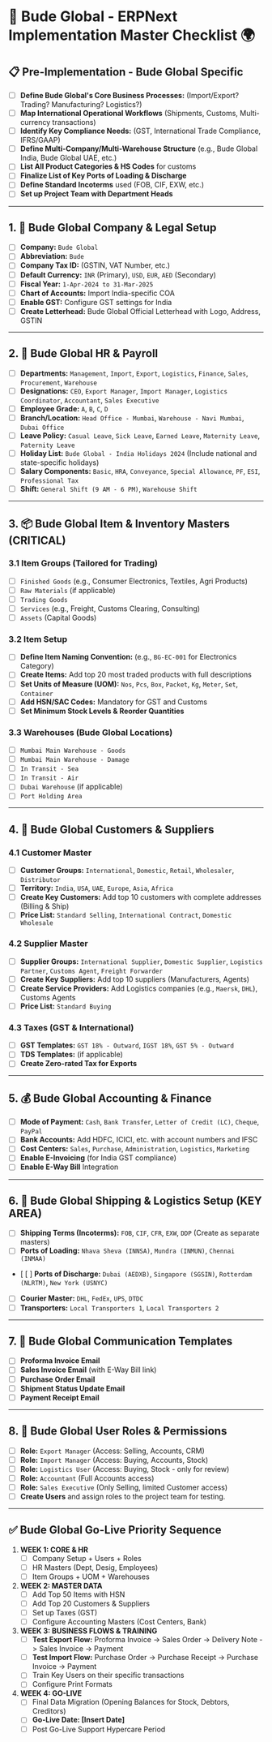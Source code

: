 # 🚀 Bude Global - ERPNext Implementation Master Checklist 🌍

## 📋 Pre-Implementation - Bude Global Specific

*   [ ] **Define Bude Global's Core Business Processes:** (Import/Export? Trading? Manufacturing? Logistics?)
*   [ ] **Map International Operational Workflows** (Shipments, Customs, Multi-currency transactions)
*   [ ] **Identify Key Compliance Needs:** (GST, International Trade Compliance, IFRS/GAAP)
*   [ ] **Define Multi-Company/Multi-Warehouse Structure** (e.g., Bude Global India, Bude Global UAE, etc.)
*   [ ] **List All Product Categories & HS Codes** for customs
*   [ ] **Finalize List of Key Ports of Loading & Discharge**
*   [ ] **Define Standard Incoterms** used (FOB, CIF, EXW, etc.)
*   [ ] **Set up Project Team with Department Heads**

---

## 1. 🏢 Bude Global Company & Legal Setup

*   [ ] **Company:** `Bude Global`
*   [ ] **Abbreviation:** `Bude`
*   [ ] **Company Tax ID:** (GSTIN, VAT Number, etc.)
*   [ ] **Default Currency:** `INR` (Primary), `USD`, `EUR`, `AED` (Secondary)
*   [ ] **Fiscal Year:** `1-Apr-2024 to 31-Mar-2025`
*   [ ] **Chart of Accounts:** Import India-specific COA
*   [ ] **Enable GST:** Configure GST settings for India
*   [ ] **Create Letterhead:** Bude Global Official Letterhead with Logo, Address, GSTIN

---

## 2. 👥 Bude Global HR & Payroll

*   [ ] **Departments:** `Management`, `Import`, `Export`, `Logistics`, `Finance`, `Sales`, `Procurement`, `Warehouse`
*   [ ] **Designations:** `CEO`, `Export Manager`, `Import Manager`, `Logistics Coordinator`, `Accountant`, `Sales Executive`
*   [ ] **Employee Grade:** `A`, `B`, `C`, `D`
*   [ ] **Branch/Location:** `Head Office - Mumbai`, `Warehouse - Navi Mumbai`, `Dubai Office`
*   [ ] **Leave Policy:** `Casual Leave`, `Sick Leave`, `Earned Leave`, `Maternity Leave`, `Paternity Leave`
*   [ ] **Holiday List:** `Bude Global - India Holidays 2024` (Include national and state-specific holidays)
*   [ ] **Salary Components:** `Basic`, `HRA`, `Conveyance`, `Special Allowance`, `PF`, `ESI`, `Professional Tax`
*   [ ] **Shift:** `General Shift (9 AM - 6 PM)`, `Warehouse Shift`

---

## 3. 📦 Bude Global Item & Inventory Masters (CRITICAL)

### 3.1 Item Groups (Tailored for Trading)
*   [ ] `Finished Goods` (e.g., Consumer Electronics, Textiles, Agri Products)
*   [ ] `Raw Materials` (if applicable)
*   [ ] `Trading Goods`
*   [ ] `Services` (e.g., Freight, Customs Clearing, Consulting)
*   [ ] `Assets` (Capital Goods)

### 3.2 Item Setup
*   [ ] **Define Item Naming Convention:** (e.g., `BG-EC-001` for Electronics Category)
*   [ ] **Create Items:** Add top 20 most traded products with full descriptions
*   [ ] **Set Units of Measure (UOM):** `Nos`, `Pcs`, `Box`, `Packet`, `Kg`, `Meter`, `Set`, `Container`
*   [ ] **Add HSN/SAC Codes:** Mandatory for GST and Customs
*   [ ] **Set Minimum Stock Levels & Reorder Quantities**

### 3.3 Warehouses (Bude Global Locations)
*   [ ] `Mumbai Main Warehouse - Goods`
*   [ ] `Mumbai Main Warehouse - Damage`
*   [ ] `In Transit - Sea`
*   [ ] `In Transit - Air`
*   [ ] `Dubai Warehouse` (if applicable)
*   [ ] `Port Holding Area`

---

## 4. 🤝 Bude Global Customers & Suppliers

### 4.1 Customer Master
*   [ ] **Customer Groups:** `International`, `Domestic`, `Retail`, `Wholesaler`, `Distributor`
*   [ ] **Territory:** `India`, `USA`, `UAE`, `Europe`, `Asia`, `Africa`
*   [ ] **Create Key Customers:** Add top 10 customers with complete addresses (Billing & Ship)
*   [ ] **Price List:** `Standard Selling`, `International Contract`, `Domestic Wholesale`

### 4.2 Supplier Master
*   [ ] **Supplier Groups:** `International Supplier`, `Domestic Supplier`, `Logistics Partner`, `Customs Agent`, `Freight Forwarder`
*   [ ] **Create Key Suppliers:** Add top 10 suppliers (Manufacturers, Agents)
*   [ ] **Create Service Providers:** Add Logistics companies (e.g., `Maersk`, `DHL`), Customs Agents
*   [ ] **Price List:** `Standard Buying`

### 4.3 Taxes (GST & International)
*   [ ] **GST Templates:** `GST 18% - Outward`, `IGST 18%`, `GST 5% - Outward`
*   [ ] **TDS Templates:** (if applicable)
*   [ ] **Create Zero-rated Tax for Exports**

---

## 5. 💰 Bude Global Accounting & Finance

*   [ ] **Mode of Payment:** `Cash`, `Bank Transfer`, `Letter of Credit (LC)`, `Cheque`, `PayPal`
*   [ ] **Bank Accounts:** Add HDFC, ICICI, etc. with account numbers and IFSC
*   [ ] **Cost Centers:** `Sales`, `Purchase`, `Administration`, `Logistics`, `Marketing`
*   [ ] **Enable E-Invoicing** (for India GST compliance)
*   [ ] **Enable E-Way Bill** Integration

---

## 6. 🚢 Bude Global Shipping & Logistics Setup (KEY AREA)

*   [ ] **Shipping Terms (Incoterms):** `FOB`, `CIF`, `CFR`, `EXW`, `DDP` (Create as separate masters)
*   [ ] **Ports of Loading:** `Nhava Sheva (INNSA)`, `Mundra (INMUN)`, `Chennai (INMAA)`
*   [ [ ] **Ports of Discharge:** `Dubai (AEDXB)`, `Singapore (SGSIN)`, `Rotterdam (NLRTM)`, `New York (USNYC)`
*   [ ] **Courier Master:** `DHL`, `FedEx`, `UPS`, `DTDC`
*   [ ] **Transporters:** `Local Transporters 1`, `Local Transporters 2`

---

## 7. 📧 Bude Global Communication Templates

*   [ ] **Proforma Invoice Email**
*   [ ] **Sales Invoice Email** (with E-Way Bill link)
*   [ ] **Purchase Order Email**
*   [ ] **Shipment Status Update Email**
*   [ ] **Payment Receipt Email**

---

## 8. 🔐 Bude Global User Roles & Permissions

*   [ ] **Role:** `Export Manager` (Access: Selling, Accounts, CRM)
*   [ ] **Role:** `Import Manager` (Access: Buying, Accounts, Stock)
*   [ ] **Role:** `Logistics User` (Access: Buying, Stock - only for review)
*   [ ] **Role:** `Accountant` (Full Accounts access)
*   [ ] **Role:** `Sales Executive` (Only Selling, limited Customer access)
*   [ ] **Create Users** and assign roles to the project team for testing.

---

## ✅ Bude Global Go-Live Priority Sequence

1.  **WEEK 1: CORE & HR**
    *   [ ] Company Setup + Users + Roles
    *   [ ] HR Masters (Dept, Desig, Employees)
    *   [ ] Item Groups + UOM + Warehouses

2.  **WEEK 2: MASTER DATA**
    *   [ ] Add Top 50 Items with HSN
    *   [ ] Add Top 20 Customers & Suppliers
    *   [ ] Set up Taxes (GST)
    *   [ ] Configure Accounting Masters (Cost Centers, Bank)

3.  **WEEK 3: BUSINESS FLOWS & TRAINING**
    *   [ ] **Test Export Flow:** Proforma Invoice -> Sales Order -> Delivery Note -> Sales Invoice -> Payment
    *   [ ] **Test Import Flow:** Purchase Order -> Purchase Receipt -> Purchase Invoice -> Payment
    *   [ ] Train Key Users on their specific transactions
    *   [ ] Configure Print Formats

4.  **WEEK 4: GO-LIVE**
    *   [ ] Final Data Migration (Opening Balances for Stock, Debtors, Creditors)
    *   [ ] **Go-Live Date: [Insert Date]**
    *   [ ] Post Go-Live Support Hypercare Period
